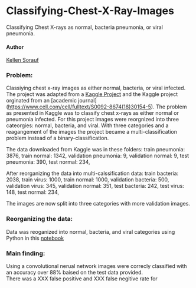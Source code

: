 # Classifying-Chest-X-Ray-Images
Classifying Chest X-rays as normal, bacteria pneumonia, or viral pneumonia.

#### Author
[Kellen Sorauf](https://www.linkedin.com/in/kellen-sorauf-3983505/)

### Problem:
Classiying chest x-ray images as either normal, bacteria, or viral infected. The project was adapted from a [Kaggle Project](https://www.kaggle.com/paultimothymooney/chest-xray-pneumonia) and the Kaggle project orginated from an [academic journal] (https://www.cell.com/cell/fulltext/S0092-8674(18)30154-5). The problem as presented in Kaggle was to classify chest x-rays as either normal or pneumonia infected. For this project images were reorgnized into three cateorgies: normal, bacteria, and viral.  With three categories and a reagangement of the images the project became a multi-classification problem instead of a binary-classification.  

The data downloaded from Kaggle was in these folders: 
train pneumonia: 3876,
train normal: 1342, 
validation pneumonia: 9, 
validation normal: 9, 
test pneumonia: 390, 
test normal: 234,

After reorganizing the data into multi-calssification data:
train bacteria: 2038,
train virus: 1000,
train normal: 1000,
validation bacteria: 500,
validation virus: 345,
validation normal: 351,
test bacteria: 242,
test virus: 148,
test normal: 234,

The images are now split into three categories with more validation images.

### Reorganizing the data:
Data was reoganized into normal, bacteria, and viral categories using Python in this [notebook]()


### Main finding:
Using a convolutional nerual network images were correcly classified with an accuracy over 88% baised on the test data provided.  
There was a XXX false positive and XXX false negitive rate for 


